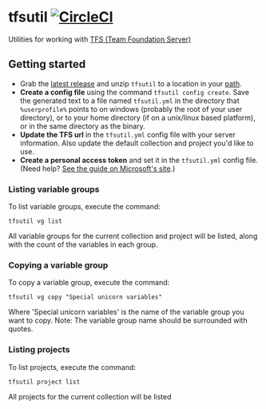 # tfsutil [![CircleCI](https://circleci.com/gh/danesparza/tfsutil.svg?style=shield)](https://circleci.com/gh/danesparza/tfsutil)
Utilities for working with [TFS (Team Foundation Server)](https://docs.microsoft.com/en-us/vsts/user-guide/?view=tfs-2018)

## Getting started
- Grab the [latest release](https://github.com/danesparza/tfsutil/releases/latest) and unzip `tfsutil` to a location in your [path](https://en.wikipedia.org/wiki/PATH_(variable)).
- **Create a config file** using the command `tfsutil config create`.  Save the generated text to a file named `tfsutil.yml` in the directory that `%userprofile%` points to on windows (probably the root of your user directory), or to your home directory (if on a unix/linux based platform), or in the same directory as the binary.
- **Update the TFS url** in the `tfsutil.yml` config file with your server information.  Also update the default collection and project you'd like to use.
- **Create a personal access token** and set it in the `tfsutil.yml` config file.  (Need help? [See the guide on Microsoft's site](https://docs.microsoft.com/en-us/vsts/accounts/use-personal-access-tokens-to-authenticate?view=vsts).)

### Listing variable groups
To list variable groups, execute the command:

```
tfsutil vg list
```

All variable groups for the current collection and project will be listed, along with the count of the variables in each group.

### Copying a variable group
To copy a variable group, execute the command: 

```
tfsutil vg copy "Special unicorn variables"
```

Where 'Special unicorn variables' is the name of the variable group you want to copy.  Note:  The variable group name should be surrounded with quotes.

### Listing projects
To list projects, execute the command: 

```
tfsutil project list
```

All projects for the current collection will be listed
